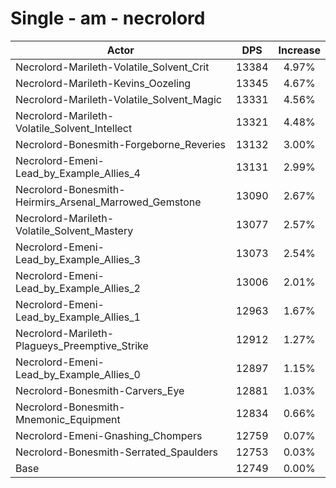 # Single - am - necrolord
| Actor | DPS | Increase |
|---|:---:|:---:|
|Necrolord-Marileth-Volatile_Solvent_Crit|13384|4.97%|
|Necrolord-Marileth-Kevins_Oozeling|13345|4.67%|
|Necrolord-Marileth-Volatile_Solvent_Magic|13331|4.56%|
|Necrolord-Marileth-Volatile_Solvent_Intellect|13321|4.48%|
|Necrolord-Bonesmith-Forgeborne_Reveries|13132|3.00%|
|Necrolord-Emeni-Lead_by_Example_Allies_4|13131|2.99%|
|Necrolord-Bonesmith-Heirmirs_Arsenal_Marrowed_Gemstone|13090|2.67%|
|Necrolord-Marileth-Volatile_Solvent_Mastery|13077|2.57%|
|Necrolord-Emeni-Lead_by_Example_Allies_3|13073|2.54%|
|Necrolord-Emeni-Lead_by_Example_Allies_2|13006|2.01%|
|Necrolord-Emeni-Lead_by_Example_Allies_1|12963|1.67%|
|Necrolord-Marileth-Plagueys_Preemptive_Strike|12912|1.27%|
|Necrolord-Emeni-Lead_by_Example_Allies_0|12897|1.15%|
|Necrolord-Bonesmith-Carvers_Eye|12881|1.03%|
|Necrolord-Bonesmith-Mnemonic_Equipment|12834|0.66%|
|Necrolord-Emeni-Gnashing_Chompers|12759|0.07%|
|Necrolord-Bonesmith-Serrated_Spaulders|12753|0.03%|
|Base|12749|0.00%|
